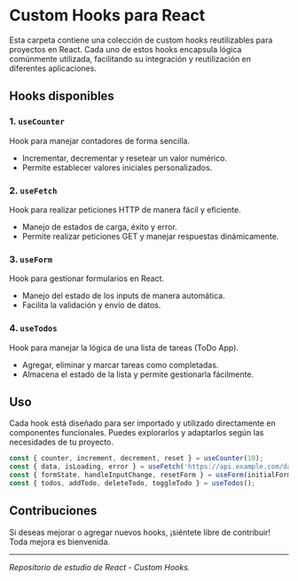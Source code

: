 # Custom Hooks para React

Esta carpeta contiene una colección de custom hooks reutilizables para proyectos en React. Cada uno de estos hooks encapsula lógica comúnmente utilizada, facilitando su integración y reutilización en diferentes aplicaciones.

## Hooks disponibles

### 1. `useCounter`
Hook para manejar contadores de forma sencilla.
- Incrementar, decrementar y resetear un valor numérico.
- Permite establecer valores iniciales personalizados.

### 2. `useFetch`
Hook para realizar peticiones HTTP de manera fácil y eficiente.
- Manejo de estados de carga, éxito y error.
- Permite realizar peticiones GET y manejar respuestas dinámicamente.

### 3. `useForm`
Hook para gestionar formularios en React.
- Manejo del estado de los inputs de manera automática.
- Facilita la validación y envío de datos.

### 4. `useTodos`
Hook para manejar la lógica de una lista de tareas (ToDo App).
- Agregar, eliminar y marcar tareas como completadas.
- Almacena el estado de la lista y permite gestionarla fácilmente.

## Uso
Cada hook está diseñado para ser importado y utilizado directamente en componentes funcionales. Puedes explorarlos y adaptarlos según las necesidades de tu proyecto.

```jsx
const { counter, increment, decrement, reset } = useCounter(10);
const { data, isLoading, error } = useFetch('https://api.example.com/data');
const { formState, handleInputChange, resetForm } = useForm(initialFormState);
const { todos, addTodo, deleteTodo, toggleTodo } = useTodos();
```

## Contribuciones
Si deseas mejorar o agregar nuevos hooks, ¡siéntete libre de contribuir! Toda mejora es bienvenida.

---
_Repositorio de estudio de React - Custom Hooks._

